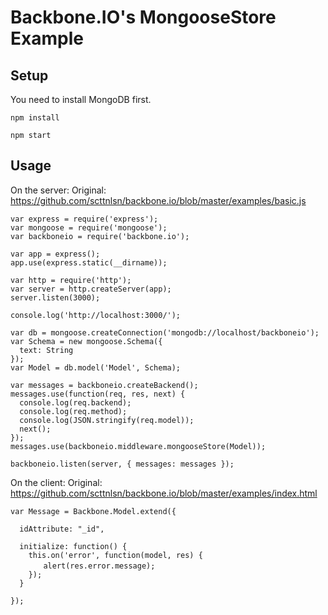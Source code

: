 Backbone.IO's MongooseStore Example
=================================

Setup
-----
You need to install MongoDB first. 

    npm install

    npm start

Usage
-----

On the server: Original: https://github.com/scttnlsn/backbone.io/blob/master/examples/basic.js

	var express = require('express');
	var mongoose = require('mongoose');
	var backboneio = require('backbone.io');

	var app = express();
	app.use(express.static(__dirname));

	var http = require('http');
	var server = http.createServer(app);
	server.listen(3000);

	console.log('http://localhost:3000/');

	var db = mongoose.createConnection('mongodb://localhost/backboneio');
	var Schema = new mongoose.Schema({
	  text: String
	});
	var Model = db.model('Model', Schema);

	var messages = backboneio.createBackend();
	messages.use(function(req, res, next) {
	  console.log(req.backend);
	  console.log(req.method);
	  console.log(JSON.stringify(req.model));
	  next();
	});
	messages.use(backboneio.middleware.mongooseStore(Model));

	backboneio.listen(server, { messages: messages });


On the client: 	Original: https://github.com/scttnlsn/backbone.io/blob/master/examples/index.html

	var Message = Backbone.Model.extend({

	  idAttribute: "_id",

	  initialize: function() {
	    this.on('error', function(model, res) {
	    　　alert(res.error.message);
	    });
	  }

	});
